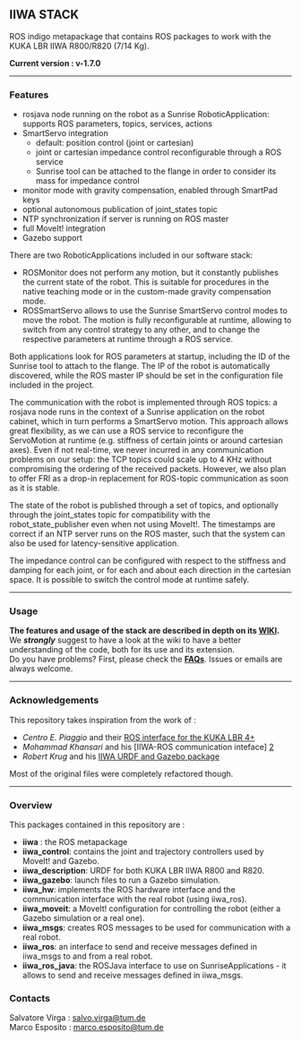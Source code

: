 ## IIWA STACK
ROS indigo metapackage that contains ROS packages to work with the KUKA LBR IIWA R800/R820 (7/14 Kg).

**Current version : v-1.7.0**
___
### Features
- rosjava node running on the robot as a Sunrise RoboticApplication: supports ROS parameters, topics, services, actions
- SmartServo integration
  - default: position control (joint or cartesian)
  - joint or cartesian impedance control reconfigurable through a ROS service
  - Sunrise tool can be attached to the flange in order to consider its mass for impedance control
- monitor mode with gravity compensation, enabled through SmartPad keys
- optional autonomous publication of joint_states topic
- NTP synchronization if server is running on ROS master
- full MoveIt! integration
- Gazebo support

There are two RoboticApplications included in our software stack: 
- ROSMonitor does not perform any motion, but it constantly publishes the current 
state of the robot. This is suitable for procedures in the native teaching mode 
or in the custom-made gravity compensation mode.
- ROSSmartServo allows to use the Sunrise SmartServo control modes to move the robot. 
The motion is fully reconfigurable at runtime, allowing to switch from any control 
strategy to any other, and to change the respective parameters at runtime through a 
ROS service.

Both applications look for ROS parameters at startup, including the ID of the Sunrise 
tool to attach to the flange. The IP of the robot is automatically discovered, while 
the ROS master IP should be set in the configuration file included in the project.

The communication with the robot is implemented through ROS topics: a rosjava node 
runs in the context of a Sunrise application on the robot cabinet, which in turn 
performs a SmartServo motion. This approach allows great flexibility, as we can 
use a ROS service to reconfigure the ServoMotion at runtime (e.g. stiffness of 
certain joints or around cartesian axes). Even if not real-time, we never incurred 
in any communication problems on our setup: the TCP topics could scale up to 4 KHz 
without compromising the ordering of the received packets. However, we also plan 
to offer FRI as a drop-in replacement for ROS-topic communication as soon as it is stable. 

The state of the robot is published through a set of topics, and optionally through 
the joint_states topic for compatibility with the robot_state_publisher even when 
not using MoveIt!. The timestamps are correct if an NTP server runs on the ROS master, 
such that the system can also be used for latency-sensitive application.

The impedance control can be configured with respect to the stiffness and damping 
for each joint, or for each and about each direction in the cartesian space. It is 
possible to switch the control mode at runtime safely.
___
### Usage
__The features and usage of the stack are described in depth on its  [WIKI][8].__  
We **_strongly_** suggest to have a look at the wiki to have a better understanding of the code, both for its use and its extension.     
Do you have problems? First, please check the [**FAQs**](https://github.com/SalvoVirga/iiwa_stack/wiki/FAQ). Issues or emails are always welcome.

___
### Acknowledgements
This repository takes inspiration from the work of :
- _Centro E. Piaggio_ and their [ROS interface for the KUKA LBR 4+][1]
- _Mohammad Khansari_ and his [IIWA-ROS communication inteface] [2] 
- _Robert Krug_ and his [IIWA URDF and Gazebo package][7]      

Most of the original files were completely refactored though.
___
### Overview
This packages contained in this repository are :
- __iiwa__ : the ROS metapackage
- __iiwa_control__: contains the joint and trajectory controllers used by MoveIt! and Gazebo.
- __iiwa_description__: URDF for both KUKA LBR IIWA R800 and R820.
- __iiwa_gazebo__: launch files to run a Gazebo simulation.
- __iiwa_hw__: implements the ROS hardware interface and the communication interface with the real robot (using iiwa_ros).
- __iiwa_moveit__: a MoveIt! configuration for controlling the robot (either a Gazebo simulation or a real one).
- __iiwa_msgs__: creates ROS messages to be used for communication with a real robot. 
- __iiwa_ros__: an interface to send and receive messages defined in iiwa_msgs to and from a real robot.
- __iiwa_ros_java__: the ROSJava interface to use on SunriseApplications - it allows to send and receive messages defined in iiwa_msgs.

### Contacts
Salvatore Virga : salvo.virga@tum.de     
Marco Esposito : marco.esposito@tum.de

[1]: https://github.com/CentroEPiaggio/kuka-lwr
[2]: https://bitbucket.org/khansari/iiwa.git
[3]: https://bitbucket.org/khansari/iiwa/src/c4578460d79d5d24f58bf94bd97fb6cb0b6f280f/msg/IIWAMsg.msg
[4]: https://bitbucket.org/khansari/iiwa/wiki/Home
[5]: https://bitbucket.org/khansari/iiwa/src/c4578460d79d5d24f58bf94bd97fb6cb0b6f280f/JavaNode/?at=master
[6]: http://git.lcsr.jhu.edu/cgrauma1/kuka_iiwa_shared
[7]: https://github.com/rtkg/lbr_iiwa
[8]: https://github.com/SalvoVirga/iiwa_stack/wiki
